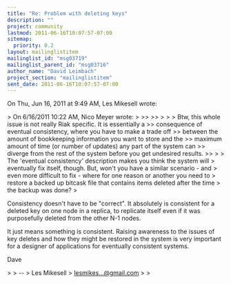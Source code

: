 ```yaml
---
title: "Re: Problem with deleting keys"
description: ""
project: community
lastmod: 2011-06-16T10:07:57-07:00
sitemap:
  priority: 0.2
layout: mailinglistitem
mailinglist_id: "msg03719"
mailinglist_parent_id: "msg03716"
author_name: "David Leimbach"
project_section: "mailinglistitem"
sent_date: 2011-06-16T10:07:57-07:00
---
```



On Thu, Jun 16, 2011 at 9:49 AM, Les Mikesell  wrote:

&gt; On 6/16/2011 10:22 AM, Nico Meyer wrote:
&gt;
&gt;&gt;
&gt;&gt;
&gt;
&gt;
&gt; Btw, this whole issue is not really Riak specific. It is essentially a
&gt;&gt; consequence of eventual consistency, where you have to make a trade off
&gt;&gt; between the amount of bookkeeping information you want to store and the
&gt;&gt; maximum amount of time (or number of updates) any part of the system can
&gt;&gt; diverge from the rest of the system before you get undesired results.
&gt;&gt;
&gt;
&gt; The 'eventual consistency' description makes you think the system will
&gt; eventually fix itself, though. But, won't you have a similar scenario - and
&gt; even more difficult to fix - where for one reason or another you need to
&gt; restore a backed up bitcask file that contains items deleted after the time
&gt; the backup was done?
&gt;

Consistency doesn't have to be "correct". It absolutely is consistent for a
deleted key on one node in a replica, to replicate itself even if it was
purposefully deleted from the other N-1 nodes.

It just means something is consistent. Raising awareness to the issues of
key deletes and how they might be restored in the system is very important
for a designer of applications for eventually consistent systems.

Dave


&gt;
&gt; --
&gt; Les Mikesell
&gt; lesmikes...@gmail.com
&gt;
&gt;

